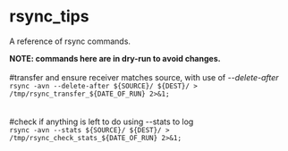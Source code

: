 # rsync_tips
A reference of rsync commands.

<b>NOTE: commands here are in dry-run to avoid changes.</b>
<br>
<br>
#transfer and ensure receiver matches source, with use of <i>--delete-after</i><br>
``rsync -avn --delete-after ${SOURCE}/ ${DEST}/ > /tmp/rsync_transfer_${DATE_OF_RUN} 2>&1;``<br>
<br>
<br>
#check if anything is left to do using --stats to log<br>
``rsync -avn --stats ${SOURCE}/ ${DEST}/ > /tmp/rsync_check_stats_${DATE_OF_RUN} 2>&1;``<br>
